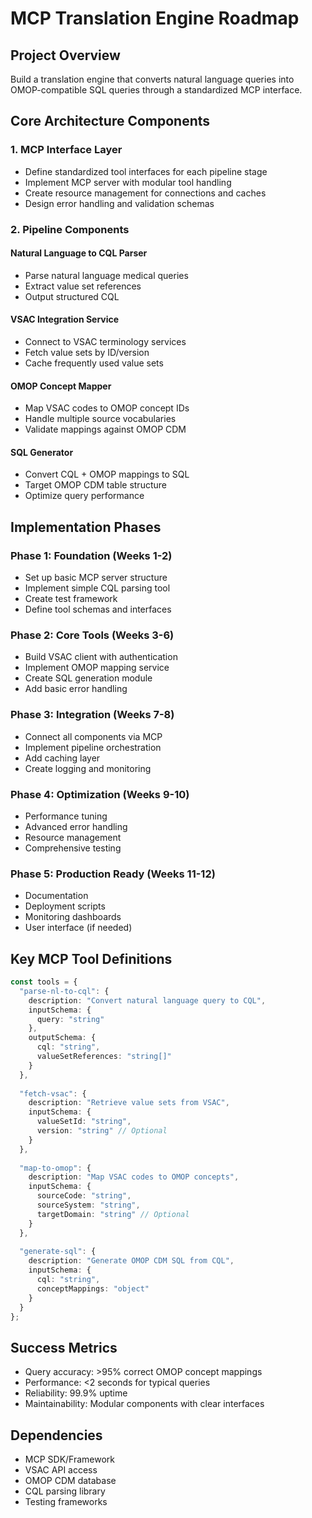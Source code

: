 # MCP Translation Engine Roadmap

## Project Overview
Build a translation engine that converts natural language queries into OMOP-compatible SQL queries through a standardized MCP interface.

## Core Architecture Components

### 1. MCP Interface Layer
- Define standardized tool interfaces for each pipeline stage
- Implement MCP server with modular tool handling
- Create resource management for connections and caches
- Design error handling and validation schemas

### 2. Pipeline Components

#### Natural Language to CQL Parser
- Parse natural language medical queries
- Extract value set references
- Output structured CQL

#### VSAC Integration Service
- Connect to VSAC terminology services
- Fetch value sets by ID/version
- Cache frequently used value sets

#### OMOP Concept Mapper
- Map VSAC codes to OMOP concept IDs
- Handle multiple source vocabularies
- Validate mappings against OMOP CDM

#### SQL Generator
- Convert CQL + OMOP mappings to SQL
- Target OMOP CDM table structure
- Optimize query performance

## Implementation Phases

### Phase 1: Foundation (Weeks 1-2)
- Set up basic MCP server structure
- Implement simple CQL parsing tool
- Create test framework
- Define tool schemas and interfaces

### Phase 2: Core Tools (Weeks 3-6)
- Build VSAC client with authentication
- Implement OMOP mapping service
- Create SQL generation module
- Add basic error handling

### Phase 3: Integration (Weeks 7-8)
- Connect all components via MCP
- Implement pipeline orchestration
- Add caching layer
- Create logging and monitoring

### Phase 4: Optimization (Weeks 9-10)
- Performance tuning
- Advanced error handling
- Resource management
- Comprehensive testing

### Phase 5: Production Ready (Weeks 11-12)
- Documentation
- Deployment scripts
- Monitoring dashboards
- User interface (if needed)

## Key MCP Tool Definitions

```typescript
const tools = {
  "parse-nl-to-cql": {
    description: "Convert natural language query to CQL",
    inputSchema: {
      query: "string"
    },
    outputSchema: {
      cql: "string",
      valueSetReferences: "string[]"
    }
  },
  
  "fetch-vsac": {
    description: "Retrieve value sets from VSAC",
    inputSchema: {
      valueSetId: "string",
      version: "string" // Optional
    }
  },
  
  "map-to-omop": {
    description: "Map VSAC codes to OMOP concepts",
    inputSchema: {
      sourceCode: "string",
      sourceSystem: "string",
      targetDomain: "string" // Optional
    }
  },
  
  "generate-sql": {
    description: "Generate OMOP CDM SQL from CQL",
    inputSchema: {
      cql: "string",
      conceptMappings: "object"
    }
  }
};
```

## Success Metrics
- Query accuracy: >95% correct OMOP concept mappings
- Performance: <2 seconds for typical queries
- Reliability: 99.9% uptime
- Maintainability: Modular components with clear interfaces

## Dependencies
- MCP SDK/Framework
- VSAC API access
- OMOP CDM database
- CQL parsing library
- Testing frameworks